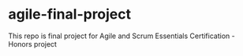 # agile-final-project
This repo is final project for Agile and Scrum Essentials Certification - Honors project
